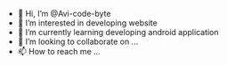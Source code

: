 - 👋 Hi, I’m @Avi-code-byte
- 👀 I’m interested in developing website
- 🌱 I’m currently learning developing android application
- 💞️ I’m looking to collaborate on ...
- 📫 How to reach me ...

<!---
Avi-code-byte/Avi-code-byte is a ✨ special ✨ repository because its `README.md` (this file) appears on your GitHub profile.
You can click the Preview link to take a look at your changes.
--->
